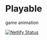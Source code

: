 # Playable
game animation




[![Netlify Status](https://api.netlify.com/api/v1/badges/8d49dcbf-baae-4bc0-8d5a-b3087c3ff1db/deploy-status)](https://app.netlify.com/sites/playable-123/deploys)
